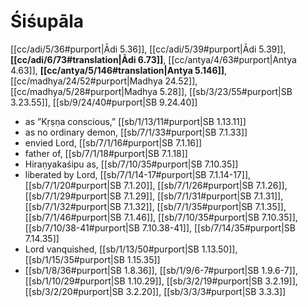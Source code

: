 # Śiśupāla

[[cc/adi/5/36#purport|Ādi 5.36]], [[cc/adi/5/39#purport|Ādi 5.39]], **[[cc/adi/6/73#translation|Ādi 6.73]]**, [[cc/antya/4/63#purport|Antya 4.63]], **[[cc/antya/5/146#translation|Antya 5.146]]**, [[cc/madhya/24/52#purport|Madhya 24.52]], [[cc/madhya/5/28#purport|Madhya 5.28]], [[sb/3/23/55#purport|SB 3.23.55]], [[sb/9/24/40#purport|SB 9.24.40]]

* as ”Kṛṣṇa conscious,” [[sb/1/13/11#purport|SB 1.13.11]]
* as no ordinary demon, [[sb/7/1/33#purport|SB 7.1.33]]
* envied Lord, [[sb/7/1/16#purport|SB 7.1.16]]
* father of, [[sb/7/1/18#purport|SB 7.1.18]]
* Hiraṇyakaśipu as, [[sb/7/10/35#purport|SB 7.10.35]]
* liberated by Lord, [[sb/7/1/14-17#purport|SB 7.1.14-17]], [[sb/7/1/20#purport|SB 7.1.20]], [[sb/7/1/26#purport|SB 7.1.26]], [[sb/7/1/29#purport|SB 7.1.29]], [[sb/7/1/31#purport|SB 7.1.31]], [[sb/7/1/32#purport|SB 7.1.32]], [[sb/7/1/35#purport|SB 7.1.35]], [[sb/7/1/46#purport|SB 7.1.46]], [[sb/7/10/35#purport|SB 7.10.35]], [[sb/7/10/38-41#purport|SB 7.10.38-41]], [[sb/7/14/35#purport|SB 7.14.35]]
* Lord vanquished, [[sb/1/13/50#purport|SB 1.13.50]], [[sb/1/15/35#purport|SB 1.15.35]]
*  [[sb/1/8/36#purport|SB 1.8.36]], [[sb/1/9/6-7#purport|SB 1.9.6-7]], [[sb/1/10/29#purport|SB 1.10.29]], [[sb/3/2/19#purport|SB 3.2.19]], [[sb/3/2/20#purport|SB 3.2.20]], [[sb/3/3/3#purport|SB 3.3.3]]
